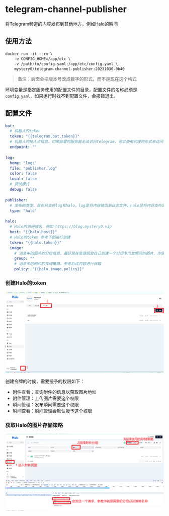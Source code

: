 # telegram-channel-publisher

将Telegram频道的内容发布到其他地方，例如Halo的瞬间

## 使用方法

```shell
docker run -it --rm \
    -e CONFIG_HOME=/app/etc \
    -v /path/to/config.yaml:/app/etc/config.yaml \
    mystery0/telegram-channel-publisher:20231030-0b40
```
> 备注：后面会把版本号改成数字的形式，而不是现在这个格式

环境变量是指定服务使用的配置文件的目录，配置文件的名称必须是`config.yaml`，如果运行时找不到配置文件，会报错退出。

## 配置文件

```yaml
bot:
  # 机器人的token
  token: "{{telegram.bot.token}}"
  # 机器人的接入点信息，如果部署的服务器无法访问Telegram，可以使用代理的形式来访问
  endpoint: ""

log:
  home: "logs"
  file: "publisher.log"
  color: false
  local: false
  # 调试模式
  debug: false

publisher:
  # 发布的类型，目前只支持log和halo，log是将内容输出到日志文件，halo是将内容发布到Halo的瞬间
  type: "halo"

halo:
  # Halo的访问域名，例如 https://blog.mystery0.vip
  host: "{{halo.host}}"
  # Halo的token 参考下图进行创建
  token: "{{halo.token}}"
  image:
    # 消息中的图片的分组信息，最好是在管理后台自己创建一个分组专门放瞬间的图片，方便管理，可为空
    group: ""
    # 消息中的图片的存储策略，参考后续内容进行获取
    policy: "{{halo.image.policy}}"
```

### 创建Halo的token

![创建halotoken](img/create-halo-token.png)

创建令牌的时候，需要授予的权限如下：
- 附件查看：查询附件的信息以获取图片地址
- 附件管理：上传图片需要这个权限
- 瞬间管理：发布瞬间需要这个权限
- 瞬间查看：瞬间管理会默认授予这个权限

### 获取Halo的图片存储策略

![获取policy](img/get_policy.png)